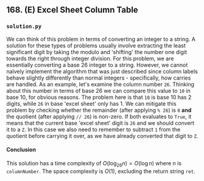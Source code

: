 ## 168. (E) Excel Sheet Column Table

### `solution.py`
We can think of this problem in terms of converting an integer to a string. A solution for these types of problems usually involve extracting the least significant digit by taking the modulo and 'shifting' the number one digit towards the right through integer division. For this problem, we are essentially converting a base 26 integer to a string. However, we cannot naïvely implement the algorithm that was just described since column labels behave slightly differently than normal integers - specifically, how carries are handled. As an example, let's examine the column number `26`. Thinking about this number in terms of base 26 we can compare this value to `10` in base 10, for obvious reasons. The problem here is that `10` is base 10 has 2 digits, while `26` in base 'excel sheet' only has 1. We can mitigate this problem by checking whether the remainder (after applying `% 26`) is `0` **and** the quotient (after applying `// 26`) is non-zero. If both evaluates to `True`, it means that the current base 'excel sheet' digit is `26` and we should convert it to a `Z`. In this case we also need to remember to subtract `1` from the quotient before carrying it over, as we have already converted that digit to `Z`.  
  

#### Conclusion
This solution has a time complexity of $O(\log_{26} n) = O(\log n)$ where $n$ is `columnNumber`. The space complexity is $O(1)$, excluding the return string `ret`.  
  

